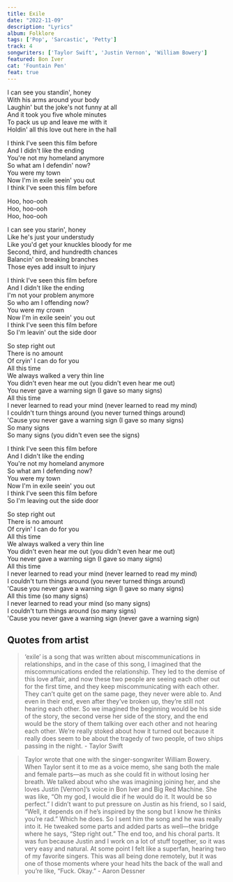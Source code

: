 ```yaml
---
title: Exile
date: "2022-11-09"
description: "Lyrics"
album: Folklore
tags: ['Pop', 'Sarcastic', 'Petty']
track: 4
songwriters: ['Taylor Swift', 'Justin Vernon', 'William Bowery']
featured: Bon Iver
cat: 'Fountain Pen'
feat: true
---
```

<p className="verse-one">
I can see you standin', honey <br />
With his arms around your body <br />
Laughin' but the joke's not funny at all <br />
And it took you five whole minutes <br />
To pack us up and leave me with it <br />
Holdin' all this love out here in the hall <br />
</p>
<p className="chorus">
I think I've seen this film before <br />
And I didn't like the ending <br />
You're not my homeland anymore <br />
So what am I defendin' now? <br />
You were my town <br />
Now I'm in exile seein' you out <br />
I think I've seen this film before <br />
</p>
<p className="post-chorus">
Hoo, hoo-ooh <br />
Hoo, hoo-ooh <br />
Hoo, hoo-ooh <br />
</p>
<p className="verse-two">
I can see you starin', honey <br />
Like he's just your understudy <br />
Like you'd get your knuckles bloody for me <br />
Second, third, and hundredth chances <br />
Balancin' on breaking branches <br />
Those eyes add insult to injury <br />
</p>
<p className="chorus">
I think I've seen this film before <br />
And I didn't like the ending <br />
I'm not your problem anymore <br />
So who am I offending now? <br />
You were my crown <br />
Now I'm in exile seein' you out <br />
I think I've seen this film before <br />
So I'm leavin' out the side door <br />
</p>
<p className="bridge">
So step right out <br />
There is no amount <br />
Of cryin' I can do for you <br />
All this time <br />
We always walked a very thin line <br />
You didn't even hear me out (you didn't even hear me out) <br />
You never gave a warning sign (I gave so many signs) <br />
All this time <br />
I never learned to read your mind (never learned to read my mind) <br />
I couldn't turn things around (you never turned things around) <br />
'Cause you never gave a warning sign (I gave so many signs) <br />
So many signs <br />
So many signs (you didn't even see the signs) <br />
</p>
<p className="chorus">
I think I've seen this film before <br />
And I didn't like the ending <br />
You're not my homeland anymore <br />
So what am I defending now? <br />
You were my town <br />
Now I'm in exile seein' you out <br />
I think I've seen this film before <br />
So I'm leaving out the side door <br />
</p>
<p className="outro">
So step right out <br />
There is no amount <br />
Of cryin' I can do for you <br />
All this time <br />
We always walked a very thin line <br />
You didn't even hear me out (you didn't even hear me out) <br />
You never gave a warning sign (I gave so many signs) <br />
All this time <br />
I never learned to read your mind (never learned to read my mind) <br />
I couldn't turn things around (you never turned things around) <br />
'Cause you never gave a warning sign (I gave so many signs) <br />
All this time (so many signs) <br />
I never learned to read your mind (so many signs) <br />
I couldn't turn things around (so many signs) <br />
'Cause you never gave a warning sign (never gave a warning sign) <br />
</p>



## Quotes from artist

<blockquote cite="https://www.youtube.com/watch?v=VaRMwgmuTJA">
‘exile’ is a song that was written about miscommunications in relationships, and in the case of this song, I imagined that the miscommunications ended the relationship. They led to the demise of this love affair, and now these two people are seeing each other out for the first time, and they keep miscommunicating with each other. They can’t quite get on the same page, they never were able to. And even in their end, even after they’ve broken up, they’re still not hearing each other. So we imagined the beginning would be his side of the story, the second verse her side of the story, and the end would be the story of them talking over each other and not hearing each other. We’re really stoked about how it turned out because it really does seem to be about the tragedy of two people, of two ships passing in the night. - Taylor Swift
</blockquote>

<blockquote cite="https://pitchfork.com/news/the-nationals-aaron-dessner-talks-taylor-swifts-new-album-folklore/">
Taylor wrote that one with the singer-songwriter William Bowery. When Taylor sent it to me as a voice memo, she sang both the male and female parts—as much as she could fit in without losing her breath. We talked about who she was imagining joining her, and she loves Justin [Vernon]’s voice in Bon Iver and Big Red Machine. She was like, “Oh my god, I would die if he would do it. It would be so perfect.” I didn’t want to put pressure on Justin as his friend, so I said, “Well, it depends on if he’s inspired by the song but I know he thinks you’re rad.” Which he does. So I sent him the song and he was really into it. He tweaked some parts and added parts as well—the bridge where he says, “Step right out.” The end too, and his choral parts. It was fun because Justin and I work on a lot of stuff together, so it was very easy and natural. At some point I felt like a superfan, hearing two of my favorite singers. This was all being done remotely, but it was one of those moments where your head hits the back of the wall and you’re like, “Fuck. Okay.” - Aaron Dessner
</blockquote>